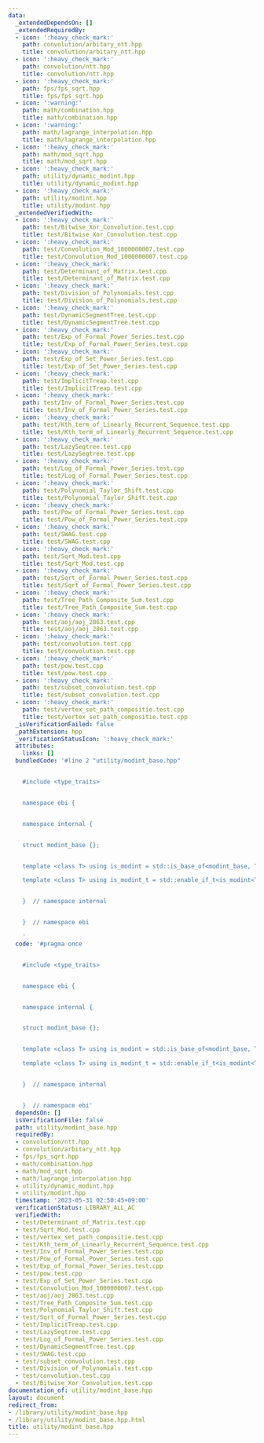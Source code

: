 ```yaml
---
data:
  _extendedDependsOn: []
  _extendedRequiredBy:
  - icon: ':heavy_check_mark:'
    path: convolution/arbitary_ntt.hpp
    title: convolution/arbitary_ntt.hpp
  - icon: ':heavy_check_mark:'
    path: convolution/ntt.hpp
    title: convolution/ntt.hpp
  - icon: ':heavy_check_mark:'
    path: fps/fps_sqrt.hpp
    title: fps/fps_sqrt.hpp
  - icon: ':warning:'
    path: math/combination.hpp
    title: math/combination.hpp
  - icon: ':warning:'
    path: math/lagrange_interpolation.hpp
    title: math/lagrange_interpolation.hpp
  - icon: ':heavy_check_mark:'
    path: math/mod_sqrt.hpp
    title: math/mod_sqrt.hpp
  - icon: ':heavy_check_mark:'
    path: utility/dynamic_modint.hpp
    title: utility/dynamic_modint.hpp
  - icon: ':heavy_check_mark:'
    path: utility/modint.hpp
    title: utility/modint.hpp
  _extendedVerifiedWith:
  - icon: ':heavy_check_mark:'
    path: test/Bitwise_Xor_Convolution.test.cpp
    title: test/Bitwise_Xor_Convolution.test.cpp
  - icon: ':heavy_check_mark:'
    path: test/Convolution_Mod_1000000007.test.cpp
    title: test/Convolution_Mod_1000000007.test.cpp
  - icon: ':heavy_check_mark:'
    path: test/Determinant_of_Matrix.test.cpp
    title: test/Determinant_of_Matrix.test.cpp
  - icon: ':heavy_check_mark:'
    path: test/Division_of_Polynomials.test.cpp
    title: test/Division_of_Polynomials.test.cpp
  - icon: ':heavy_check_mark:'
    path: test/DynamicSegmentTree.test.cpp
    title: test/DynamicSegmentTree.test.cpp
  - icon: ':heavy_check_mark:'
    path: test/Exp_of_Formal_Power_Series.test.cpp
    title: test/Exp_of_Formal_Power_Series.test.cpp
  - icon: ':heavy_check_mark:'
    path: test/Exp_of_Set_Power_Series.test.cpp
    title: test/Exp_of_Set_Power_Series.test.cpp
  - icon: ':heavy_check_mark:'
    path: test/ImplicitTreap.test.cpp
    title: test/ImplicitTreap.test.cpp
  - icon: ':heavy_check_mark:'
    path: test/Inv_of_Formal_Power_Series.test.cpp
    title: test/Inv_of_Formal_Power_Series.test.cpp
  - icon: ':heavy_check_mark:'
    path: test/Kth_term_of_Linearly_Recurrent_Sequence.test.cpp
    title: test/Kth_term_of_Linearly_Recurrent_Sequence.test.cpp
  - icon: ':heavy_check_mark:'
    path: test/LazySegtree.test.cpp
    title: test/LazySegtree.test.cpp
  - icon: ':heavy_check_mark:'
    path: test/Log_of_Formal_Power_Series.test.cpp
    title: test/Log_of_Formal_Power_Series.test.cpp
  - icon: ':heavy_check_mark:'
    path: test/Polynomial_Taylor_Shift.test.cpp
    title: test/Polynomial_Taylor_Shift.test.cpp
  - icon: ':heavy_check_mark:'
    path: test/Pow_of_Formal_Power_Series.test.cpp
    title: test/Pow_of_Formal_Power_Series.test.cpp
  - icon: ':heavy_check_mark:'
    path: test/SWAG.test.cpp
    title: test/SWAG.test.cpp
  - icon: ':heavy_check_mark:'
    path: test/Sqrt_Mod.test.cpp
    title: test/Sqrt_Mod.test.cpp
  - icon: ':heavy_check_mark:'
    path: test/Sqrt_of_Formal_Power_Series.test.cpp
    title: test/Sqrt_of_Formal_Power_Series.test.cpp
  - icon: ':heavy_check_mark:'
    path: test/Tree_Path_Composite_Sum.test.cpp
    title: test/Tree_Path_Composite_Sum.test.cpp
  - icon: ':heavy_check_mark:'
    path: test/aoj/aoj_2863.test.cpp
    title: test/aoj/aoj_2863.test.cpp
  - icon: ':heavy_check_mark:'
    path: test/convolution.test.cpp
    title: test/convolution.test.cpp
  - icon: ':heavy_check_mark:'
    path: test/pow.test.cpp
    title: test/pow.test.cpp
  - icon: ':heavy_check_mark:'
    path: test/subset_convolution.test.cpp
    title: test/subset_convolution.test.cpp
  - icon: ':heavy_check_mark:'
    path: test/vertex_set_path_compositie.test.cpp
    title: test/vertex_set_path_compositie.test.cpp
  _isVerificationFailed: false
  _pathExtension: hpp
  _verificationStatusIcon: ':heavy_check_mark:'
  attributes:
    links: []
  bundledCode: '#line 2 "utility/modint_base.hpp"


    #include <type_traits>


    namespace ebi {


    namespace internal {


    struct modint_base {};


    template <class T> using is_modint = std::is_base_of<modint_base, T>;

    template <class T> using is_modint_t = std::enable_if_t<is_modint<T>::value>;


    }  // namespace internal


    }  // namespace ebi

    '
  code: '#pragma once


    #include <type_traits>


    namespace ebi {


    namespace internal {


    struct modint_base {};


    template <class T> using is_modint = std::is_base_of<modint_base, T>;

    template <class T> using is_modint_t = std::enable_if_t<is_modint<T>::value>;


    }  // namespace internal


    }  // namespace ebi'
  dependsOn: []
  isVerificationFile: false
  path: utility/modint_base.hpp
  requiredBy:
  - convolution/ntt.hpp
  - convolution/arbitary_ntt.hpp
  - fps/fps_sqrt.hpp
  - math/combination.hpp
  - math/mod_sqrt.hpp
  - math/lagrange_interpolation.hpp
  - utility/dynamic_modint.hpp
  - utility/modint.hpp
  timestamp: '2023-05-31 02:50:45+09:00'
  verificationStatus: LIBRARY_ALL_AC
  verifiedWith:
  - test/Determinant_of_Matrix.test.cpp
  - test/Sqrt_Mod.test.cpp
  - test/vertex_set_path_compositie.test.cpp
  - test/Kth_term_of_Linearly_Recurrent_Sequence.test.cpp
  - test/Inv_of_Formal_Power_Series.test.cpp
  - test/Pow_of_Formal_Power_Series.test.cpp
  - test/Exp_of_Formal_Power_Series.test.cpp
  - test/pow.test.cpp
  - test/Exp_of_Set_Power_Series.test.cpp
  - test/Convolution_Mod_1000000007.test.cpp
  - test/aoj/aoj_2863.test.cpp
  - test/Tree_Path_Composite_Sum.test.cpp
  - test/Polynomial_Taylor_Shift.test.cpp
  - test/Sqrt_of_Formal_Power_Series.test.cpp
  - test/ImplicitTreap.test.cpp
  - test/LazySegtree.test.cpp
  - test/Log_of_Formal_Power_Series.test.cpp
  - test/DynamicSegmentTree.test.cpp
  - test/SWAG.test.cpp
  - test/subset_convolution.test.cpp
  - test/Division_of_Polynomials.test.cpp
  - test/convolution.test.cpp
  - test/Bitwise_Xor_Convolution.test.cpp
documentation_of: utility/modint_base.hpp
layout: document
redirect_from:
- /library/utility/modint_base.hpp
- /library/utility/modint_base.hpp.html
title: utility/modint_base.hpp
---
```

